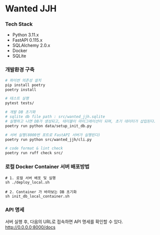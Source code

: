 # Wanted JJH

### Tech Stack
- Python 3.11.x
- FastAPI 0.115.x
- SQLAlchemy 2.0.x
- Docker
- SQLite


### 개발환경 구축
```bash
# 파이썬 의존성 설치
pip install poetry
poetry install

# 테스트 실행
pytest tests/

# 개발 DB 초기화
# sqlite db file path : src/wanted_jjh.sqlite
# 실행하고 나면 DB가 생성되고, 테이블이 마이그레이션이 되며, 초기 데이터가 삽입된다.
poetry run python data/setup_init_db.py

# 서버 실행(8000번 포트로 FastAPI 서버가 실행된다)
poetry run python src/wanted_jjh/cli.py

# code format & lint check
poetry run ruff check src/
```

### 로컬 Docker Container 서버 배포방법
```
# 1. 로컬 서버 배포 및 실행
sh ./deploy_local.sh

# 2. Container 가 바라보는 DB 초기화
sh init_db_local_container.sh 
```

### API 명세
서버 실행 후, 다음의 URL로 접속하면 API 명세를 확인할 수 있다.
http://0.0.0.0:8000/docs
